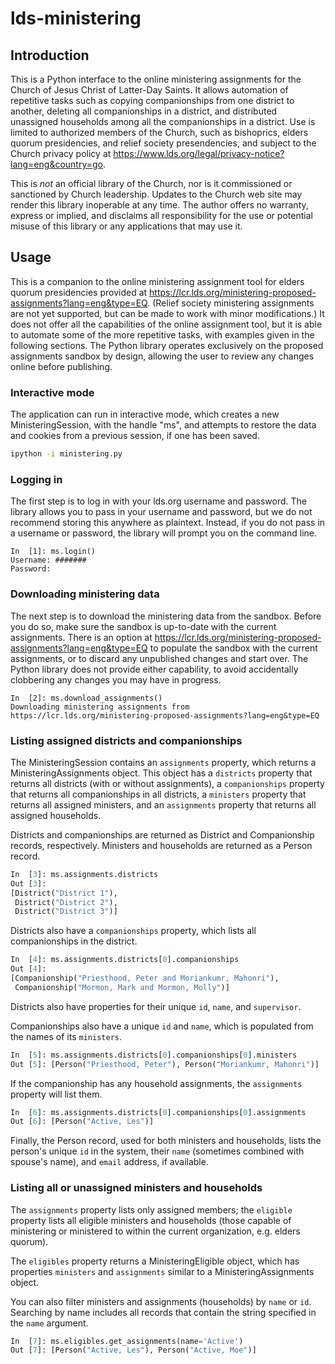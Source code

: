 # lds-ministering
## Introduction
This is a Python interface to the online ministering assignments for the Church of Jesus Christ of Latter-Day Saints.
It allows automation of repetitive tasks such as copying companionships from one district to another, deleting all
companionships in a district, and distributed unassigned households among all the companionships in a district. Use
is limited to authorized members of the Church, such as bishoprics, elders quorum presidencies, and relief society
presendencies, and subject to the Church privacy policy at https://www.lds.org/legal/privacy-notice?lang=eng&country=go.

This is *not* an official library of the Church, nor is it commissioned or sanctioned by Church leadership. Updates
to the Church web site may render this library inoperable at any time. The author offers no warranty, express or implied, 
and disclaims all responsibility for the use or potential misuse of this library or any applications that may use it.

## Usage
This is a companion to the online ministering assignment tool for elders quorum presidencies provided at 
https://lcr.lds.org/ministering-proposed-assignments?lang=eng&type=EQ. (Relief society ministering assignments are not
yet supported, but can be made to work with minor modifications.) It does not offer all the capabilities of the online
assignment tool, but it is able to automate some of the more repetitive tasks, with examples given in the following 
sections. The Python library operates exclusively on the proposed assignments sandbox by design, allowing the user to 
review any changes online before publishing.

### Interactive mode
The application can run in interactive mode, which creates a new MinisteringSession, with the handle "ms", and attempts
to restore the data and cookies from a previous session, if one has been saved.

```sh
ipython -i ministering.py
```

### Logging in
The first step is to log in with your lds.org username and password. The library allows you to pass in your username and
password, but we do not recommend storing this anywhere as plaintext. Instead, if you do not pass in a username or 
password, the library will prompt you on the command line.

```
In  [1]: ms.login()
Username: #######
Password:
```

### Downloading ministering data
The next step is to download the ministering data from the sandbox. Before you do so, make sure the sandbox is up-to-date
with the current assignments. There is an option at https://lcr.lds.org/ministering-proposed-assignments?lang=eng&type=EQ
to populate the sandbox with the current assignments, or to discard any unpublished changes and start over. The Python
library does not provide either capability, to avoid accidentally clobbering any changes you may have in progress.

```
In  [2]: ms.download_assignments()
Downloading ministering assignments from https://lcr.lds.org/ministering-proposed-assignments?lang=eng&type=EQ
```

### Listing assigned districts and companionships
The MinisteringSession contains an `assignments` property, which returns a MinisteringAssignments object. This object
has a `districts` property that returns all districts (with or without assignments), a `companionships` property that
returns all companionships in all districts, a `ministers` property that returns all assigned ministers, and an
`assignments` property that returns all assigned households.

Districts and companionships are returned as District and Companionship records, respectively. Ministers and households
are returned as a Person record.
```python
In  [3]: ms.assignments.districts
Out [3]:
[District("District 1"),
 District("District 2"),
 District("District 3")]
 ```
 
Districts also have a `companionships` property, which lists all companionships in the district.
```python
In  [4]: ms.assignments.districts[0].companionships
Out [4]:
[Companionship("Priesthood, Peter and Moriankumr, Mahonri"),
 Companionship("Mormon, Mark and Mormon, Molly")]
```

Districts also have properties for their unique `id`, `name`, and `supervisor`.

Companionships also have a unique `id` and `name`, which is populated from the names of its `ministers`.
```python
In  [5]: ms.assignments.districts[0].companionships[0].ministers
Out [5]: [Person("Priesthood, Peter"), Person("Moriankumr, Mahonri")]
```

If the companionship has any household assignments, the `assignments` property will list them.
```python
In  [6]: ms.assignments.districts[0].companionships[0].assignments
Out [6]: [Person("Active, Les")]
```

Finally, the Person record, used for both ministers and households, lists the person's unique `id` in the system,
their `name` (sometimes combined with spouse's name), and `email` address, if available.

### Listing all or unassigned ministers and households
The `assignments` property lists only assigned members; the `eligible` property lists all eligible ministers and
households (those capable of ministering or ministered to within the current organization, e.g. elders quorum).

The `eligibles` property returns a MinisteringEligible object, which has properties `ministers` and `assignments`
similar to a MinisteringAssignments object.

You can also filter ministers and assignments (households) by `name` or `id`. Searching by name includes all records 
that contain the string specified in the `name` argument.
```python
In  [7]: ms.eligibles.get_assignments(name='Active')
Out [7]: [Person("Active, Les"), Person("Active, Moe")]
```
